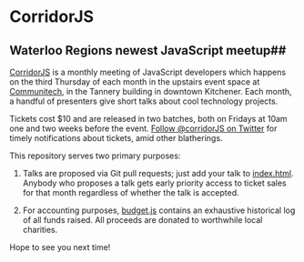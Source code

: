 CorridorJS
==========

## Waterloo Regions newest JavaScript meetup##

[CorridorJS]() is a monthly meeting of JavaScript developers which happens on the third Thursday of each month in the 
upstairs event space at [Communitech](https://www.communitech.ca/), in the Tannery building in
downtown Kitchener. Each month, a handful of presenters give short talks about
cool technology projects.

Tickets cost $10 and are released in two batches, both on Fridays at 10am one
and two weeks before the event. [Follow @corridorJS on Twitter](http://twitter.com/corridorJS) for
timely notifications about tickets, amid other blatherings.

This repository serves two primary purposes:

1. Talks are proposed via Git pull requests; just add your talk
to <a href="index.html">index.html</a>. Anybody who proposes a talk gets early priority
access to ticket sales for that month regardless of whether the talk is accepted.

2. For accounting purposes, [budget.js](budget.js) contains an exhaustive historical log
of all funds raised. All proceeds are donated to worthwhile local charities.

Hope to see you next time!
